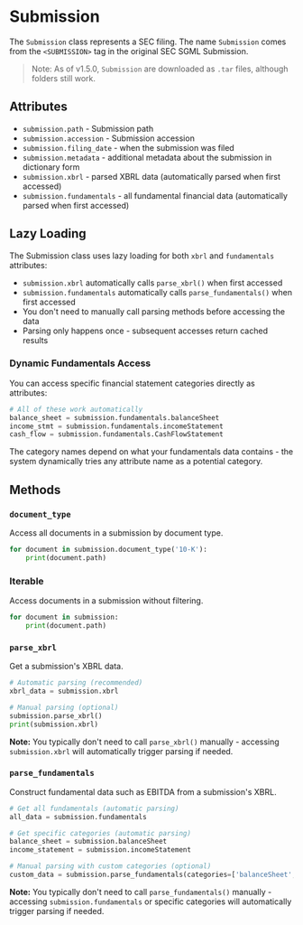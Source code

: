 # Submission

The `Submission` class represents a SEC filing. The name `Submission` comes from the `<SUBMISSION>` tag in the original SEC SGML Submission.

> Note: As of v1.5.0, `Submission` are downloaded as `.tar` files, although folders still work.

## Attributes
* `submission.path` - Submission path
* `submission.accession` - Submission accession
* `submission.filing_date` - when the submission was filed
* `submission.metadata` - additional metadata about the submission in dictionary form
* `submission.xbrl` - parsed XBRL data (automatically parsed when first accessed)
* `submission.fundamentals` - all fundamental financial data (automatically parsed when first accessed)

## Lazy Loading

The Submission class uses lazy loading for both `xbrl` and `fundamentals` attributes:

- `submission.xbrl` automatically calls `parse_xbrl()` when first accessed
- `submission.fundamentals` automatically calls `parse_fundamentals()` when first accessed
- You don't need to manually call parsing methods before accessing the data
- Parsing only happens once - subsequent accesses return cached results

### Dynamic Fundamentals Access

You can access specific financial statement categories directly as attributes:

```python
# All of these work automatically
balance_sheet = submission.fundamentals.balanceSheet
income_stmt = submission.fundamentals.incomeStatement  
cash_flow = submission.fundamentals.CashFlowStatement
```

The category names depend on what your fundamentals data contains - the system dynamically tries any attribute name as a potential category.

## Methods

### `document_type`

Access all documents in a submission by document type.

```python
for document in submission.document_type('10-K'):
    print(document.path)
```

### Iterable

Access documents in a submission without filtering.

```python
for document in submission:
    print(document.path)
```

### `parse_xbrl`

Get a submission's XBRL data.

```python
# Automatic parsing (recommended)
xbrl_data = submission.xbrl

# Manual parsing (optional)
submission.parse_xbrl()
print(submission.xbrl)
```

**Note:** You typically don't need to call `parse_xbrl()` manually - accessing `submission.xbrl` will automatically trigger parsing if needed.

### `parse_fundamentals`

Construct fundamental data such as EBITDA from a submission's XBRL.

```python
# Get all fundamentals (automatic parsing)
all_data = submission.fundamentals

# Get specific categories (automatic parsing)  
balance_sheet = submission.balanceSheet
income_statement = submission.incomeStatement

# Manual parsing with custom categories (optional)
custom_data = submission.parse_fundamentals(categories=['balanceSheet', 'incomeStatement'])
```

**Note:** You typically don't need to call `parse_fundamentals()` manually - accessing `submission.fundamentals` or specific categories will automatically trigger parsing if needed.